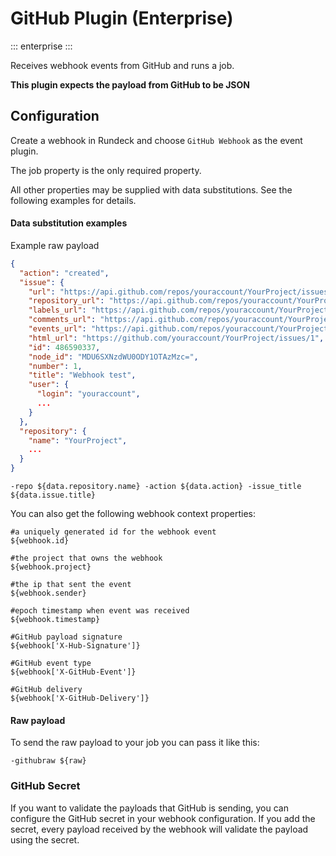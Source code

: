 # GitHub Plugin (Enterprise)
::: enterprise
:::

Receives webhook events from GitHub and runs a job.

**This plugin expects the payload from GitHub to be JSON**

## Configuration

Create a webhook in Rundeck and choose `GitHub Webhook` as the event plugin.

The job property is the only required property.

All other properties may be supplied with data substitutions. See the following examples for details.

#### Data substitution examples

Example raw payload
```json
{
  "action": "created",
  "issue": {
    "url": "https://api.github.com/repos/youraccount/YourProject/issues/1",
    "repository_url": "https://api.github.com/repos/youraccount/YourProject",
    "labels_url": "https://api.github.com/repos/youraccount/YourProject/issues/1/labels{/name}",
    "comments_url": "https://api.github.com/repos/youraccount/YourProject/issues/1/comments",
    "events_url": "https://api.github.com/repos/youraccount/YourProject/issues/1/events",
    "html_url": "https://github.com/youraccount/YourProject/issues/1",
    "id": 486590337,
    "node_id": "MDU6SXNzdWU0ODY1OTAzMzc=",
    "number": 1,
    "title": "Webhook test",
    "user": {
      "login": "youraccount",
      ...
    }
  },
  "repository": {
    "name": "YourProject",
    ...
  }   
}
```

`-repo ${data.repository.name} -action ${data.action} -issue_title ${data.issue.title}`

You can also get the following webhook context properties:
```code
#a uniquely generated id for the webhook event
${webhook.id}
  
#the project that owns the webhook
${webhook.project}
  
#the ip that sent the event
${webhook.sender}
  
#epoch timestamp when event was received
${webhook.timestamp}

#GitHub payload signature
${webhook['X-Hub-Signature']}

#GitHub event type
${webhook['X-GitHub-Event']}

#GitHub delivery
${webhook['X-GitHub-Delivery']}
```

#### Raw payload

To send the raw payload to your job you can pass it like this:

```-githubraw ${raw}```

### GitHub Secret

If you want to validate the payloads that GitHub is sending, you can configure the GitHub
secret in your webhook configuration. If you add the secret, every payload received by the
webhook will validate the payload using the secret.